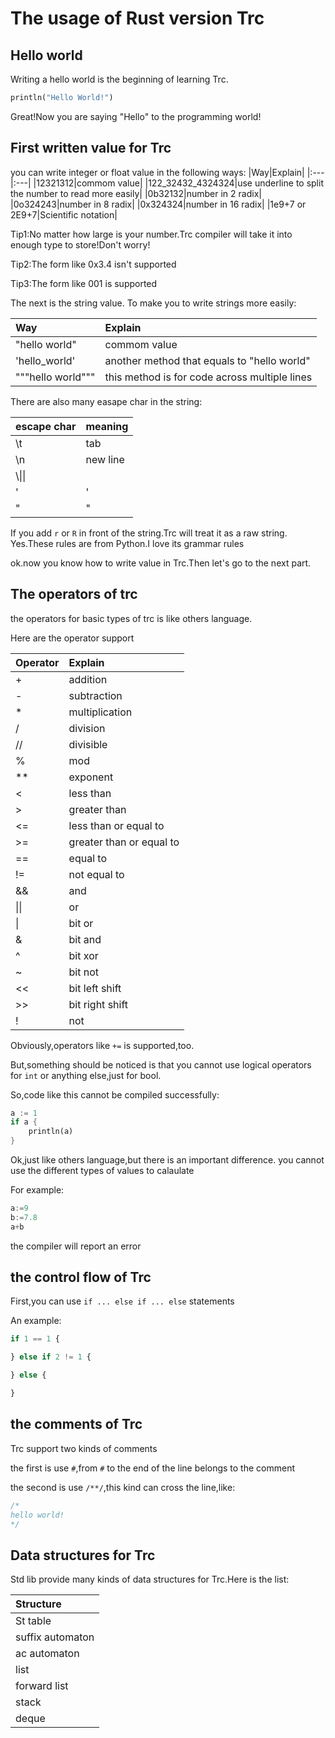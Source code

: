 # The usage of Rust version Trc

## Hello world

Writing a hello world is the beginning of learning Trc.

```rust
println("Hello World!")
```

Great!Now you are saying "Hello" to the programming world!

## First written value for Trc

you can write integer or float value in the following ways:
|Way|Explain|
|:---|:---|
|12321312|commom value|
|122_32432_4324324|use underline to split the number to read more easily|
|0b32132|number in 2 radix|
|0o324243|number in 8 radix|
|0x324324|number in 16 radix|
|1e9+7 or 2E9+7|Scientific notation|

Tip1:No matter how large is your number.Trc compiler will take it into enough type to store!Don't worry!

Tip2:The form like 0x3.4 isn't supported

Tip3:The form like 001 is supported

The next is the string value. To make you to write strings more easily:

|Way|Explain|
|:---|:---|
|"hello world"|commom value|
|'hello_world'|another method that equals to "hello world"|
|"""hello world"""|this method is for code across multiple lines|

There are also many easape char in the string:

|escape char|meaning|
|:---|:---|
|\t|tab|
|\n|new line|
|\\\\|\|
|\'|'|
|\"|"|

If you add ```r``` or ```R``` in front of the string.Trc will treat it as a raw string.
Yes.These rules are from Python.I love its grammar rules

ok.now you know how to write value in Trc.Then let's go to the next part.

## The operators of trc

the operators for basic types of trc is like others language.

Here are the operator support

|Operator|Explain|
|:---|:---|
|+|addition|
|-|subtraction|
|*|multiplication|
|/|division|
|//|divisible|
|%|mod|
|**|exponent|
|<|less than|
|>|greater than|
|<=|less than or equal to|
|>=|greater than or equal to|
|==|equal to|
|!=|not equal to|
|&&|and|
|\|\||or|
|\||bit or|
|&|bit and|
|^|bit xor|
|~|bit not|
|<<|bit left shift|
|>>|bit right shift|
|!|not|

Obviously,operators like ```+=``` is supported,too.

But,something should be noticed is that you cannot use logical operators for ```int``` or anything else,just for bool.

So,code like this cannot be compiled successfully:

```rust
a := 1
if a {
    println(a)
}
```

Ok,just like others language,but there is an important difference.
you cannot use the different types of values to calaulate

For example:

```go
a:=9
b:=7.8
a+b
```

the compiler will report an error

## the control flow of Trc

First,you can use ```if ... else if ... else``` statements

An example:

```python
if 1 == 1 {

} else if 2 != 1 {

} else {

}
```

## the comments of Trc

Trc support two kinds of comments

the first is use ```#```,from ```#``` to the end of the line belongs to the comment

the second is use ```/**/```,this kind can cross the line,like:

```cpp
/*
hello world!
*/
```

## Data structures for Trc

Std lib provide many kinds of data structures for Trc.Here is the list:

|Structure|
|:---|
|St table|
|suffix automaton|
|ac automaton|
|list|
|forward list|
|stack|
|deque|
